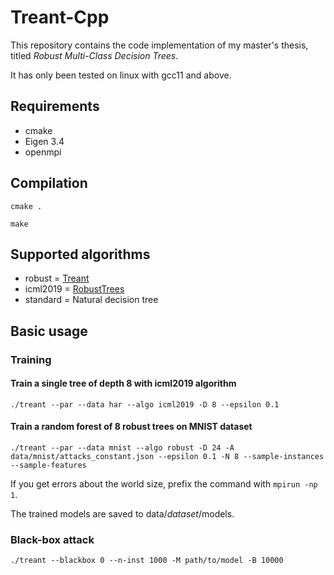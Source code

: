 # Treant-Cpp
This repository contains the code implementation of my master's thesis, titled *Robust Multi-Class Decision Trees*.

It has only been tested on linux with gcc11 and above.

## Requirements
* cmake
* Eigen 3.4
* openmpi

## Compilation
`cmake .`

`make`

## Supported algorithms
* robust = [Treant](https://arxiv.org/abs/1907.01197)
* icml2019 = [RobustTrees](https://arxiv.org/abs/1902.10660)
* standard = Natural decision tree

## Basic usage

### Training
#### Train a single tree of depth 8 with icml2019 algorithm
`./treant --par --data har --algo icml2019 -D 8 --epsilon 0.1`
#### Train a random forest of 8 robust trees on MNIST dataset
`./treant --par --data mnist --algo robust -D 24 -A data/mnist/attacks_constant.json --epsilon 0.1 -N 8 --sample-instances --sample-features`

If you get errors about the world size, prefix the command with `mpirun -np 1`.

The trained models are saved to data/_dataset_/models.

### Black-box attack
`./treant --blackbox 0 --n-inst 1000 -M path/to/model -B 10000`